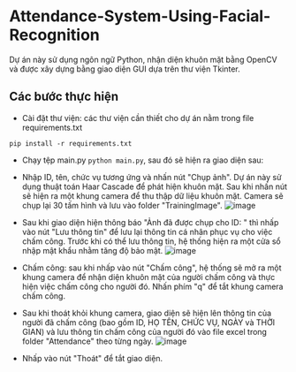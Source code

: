 # Attendance-System-Using-Facial-Recognition
Dự án này sử dụng ngôn ngữ Python, nhận diện khuôn mặt bằng OpenCV và được xây dựng bằng giao diện GUI dựa trên thư viện Tkinter.
## Các bước thực hiện
- Cài đặt thư viện: các thư viện cần thiết cho dự án nằm trong file requirements.txt 
```
pip install -r requirements.txt
```
- Chạy tệp main.py ```python main.py```, sau đó sẽ hiện ra giao diện sau:

<picture>
  <source media="(prefers-color-scheme: dark)" srcset="![image](https://github.com/ledanhan/Attendance-System-Using-Facial-Recognition/assets/111650057/2b2f75aa-0ecb-4ad5-a577-266d0e4aadc3)
">
  <source media="(prefers-color-scheme: light)" srcset="![image](https://github.com/ledanhan/Attendance-System-Using-Facial-Recognition/assets/111650057/b8193fd4-59e9-4231-8ee0-06cd7bae4150)
">
</picture>

- Nhập ID, tên, chức vụ tương ứng và nhấn nút "Chụp ảnh". Dự án này sử dụng thuật toán Haar Cascade để phát hiện khuôn mặt. Sau khi nhấn nút sẽ hiện ra một khung camera để thu thập dữ liệu khuôn mặt. Camera sẽ chụp lại 30 tấm hình và lưu vào folder "TrainingImage".
  <picture>
  ![image](https://github.com/ledanhan/Attendance-System-Using-Facial-Recognition/assets/111650057/27f1d1cc-378c-429a-9610-71d74c3b8e42)
  </picture> 

- Sau khi giao diện hiện thông báo "Ảnh đã được chụp cho ID:  " thì nhấp vào nút "Lưu thông tin" để lưu lại thông tin cá nhân phục vụ cho việc chấm công. Trước khi có thể lưu thông tin, hệ thống hiện ra một cửa sổ nhập mật khẩu nhằm tăng độ bảo mật.
  <picture>
  ![image](https://github.com/ledanhan/Attendance-System-Using-Facial-Recognition/assets/111650057/5eab83f7-33d4-4c33-a706-ffd95d60f8bf)
  </picture> 

- Chấm công: sau khi nhấp vào nút "Chấm công", hệ thống sẽ mở ra một khung camera để nhận diện khuôn mặt của người chấm công và thực hiện việc chấm công cho người đó. Nhấn phím "q" để tắt khung camera chấm công.
  
- Sau khi thoát khỏi khung camera, giao diện sẽ hiện lên thông tin của người đã chấm công (bao gồm ID, HỌ TÊN, CHỨC VỤ, NGÀY và THỜI GIAN) và lưu thông tin chấm công của người đó vào file excel trong folder "Attendance" theo từng ngày.
  <picture>
  ![image](https://github.com/ledanhan/Attendance-System-Using-Facial-Recognition/assets/111650057/84c45086-bfe1-4b5e-acc2-c982c6e8f0fc)
  </picture> 

- Nhấp vào nút "Thoát" để tắt giao diện. 
